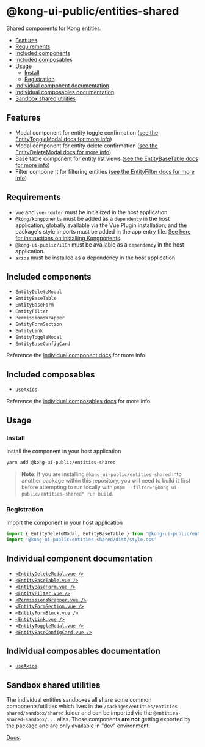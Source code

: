 # @kong-ui-public/entities-shared

Shared components for Kong entities.

- [Features](#features)
- [Requirements](#requirements)
- [Included components](#included-components)
- [Included composables](#included-composables)
- [Usage](#usage)
  - [Install](#install)
  - [Registration](#registration)
- [Individual component documentation](#individual-component-documentation)
- [Individual composables documentation](#individual-composables-documentation)
- [Sandbox shared utilities](#sandbox-shared-utilities)

## Features

- Modal component for entity toggle confirmation ([see the EntityToggleModal docs for more info](docs/entity-toggle-modal.md))
- Modal component for entity delete confirmation ([see the EntityDeleteModal docs for more info](docs/entity-delete-modal.md))
- Base table component for entity list views ([see the EntityBaseTable docs for more info](docs/entity-base-table.md))
- Filter component for filtering entities ([see the EntityFilter docs for more info](docs/entity-filter.md))

## Requirements

- `vue` and `vue-router` must be initialized in the host application
- `@kong/kongponents` must be added as a `dependency` in the host application, globally available via the Vue Plugin installation, and the package's style imports must be added in the app entry file. [See here for instructions on installing Kongponents](https://kongponents.konghq.com/#globally-install-all-kongponents).
- `@kong-ui-public/i18n` must be available as a `dependency` in the host application.
- `axios` must be installed as a dependency in the host application

## Included components

- `EntityDeleteModal`
- `EntityBaseTable`
- `EntityBaseForm`
- `EntityFilter`
- `PermissionsWrapper`
- `EntityFormSection`
- `EntityLink`
- `EntityToggleModal`
- `EntityBaseConfigCard`

Reference the [individual component docs](#individual-component-documentation) for more info.

## Included composables

- `useAxios`

Reference the [individual composables docs](#individual-composables-documentation) for more info.

## Usage

### Install

Install the component in your host application

```sh
yarn add @kong-ui-public/entities-shared
```

> **Note**: If you are installing `@kong-ui-public/entities-shared` into another package within this repository, you will need to build it first before attempting to run locally with `pnpm --filter="@kong-ui-public/entities-shared" run build`.

### Registration

Import the component in your host application

```ts
import { EntityDeleteModal, EntityBaseTable } from '@kong-ui-public/entities-shared'
import '@kong-ui-public/entities-shared/dist/style.css'
```

## Individual component documentation

- [`<EntityDeleteModal.vue />`](docs/entity-delete-modal.md)
- [`<EntityBaseTable.vue />`](docs/entity-base-table.md)
- [`<EntityBaseForm.vue />`](docs/entity-base-form.md)
- [`<EntityFilter.vue />`](docs/entity-filter.md)
- [`<PermissionsWrapper.vue />`](docs/permissions-wrapper.md)
- [`<EntityFormSection.vue />`](docs/entity-form-section.md)
- [`<EntityFormBlock.vue />`](docs/entity-form-block.md)
- [`<EntityLink.vue />`](docs/entity-link.md)
- [`<EntityToggleModal.vue />`](docs/entity-toggle-modal.md)
- [`<EntityBaseConfigCard.vue />`](docs/entity-base-config-card.md)

## Individual composables documentation

- [`useAxios`](docs/use-axios.md)

## Sandbox shared utilities

The individual entities sandboxes all share some common components/utilities which lives in the `/packages/entities/entities-shared/sandbox/shared` folder and can be imported via the `@entities-shared-sandbox/...` alias. Those components **are not** getting exported by the package and are only available in "dev" environment.

[Docs](https://github.com/Kong/public-ui-components/blob/main/packages/entities/entities-shared/sandbox/shared/docs/sandbox-shared.md).
